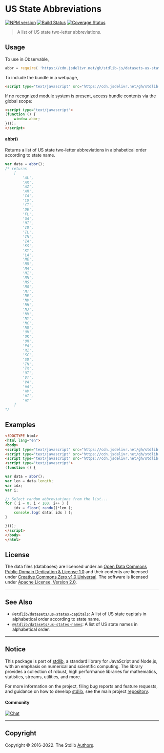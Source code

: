 <!--

@license Apache-2.0

Copyright (c) 2018 The Stdlib Authors.

Licensed under the Apache License, Version 2.0 (the "License");
you may not use this file except in compliance with the License.
You may obtain a copy of the License at

   http://www.apache.org/licenses/LICENSE-2.0

Unless required by applicable law or agreed to in writing, software
distributed under the License is distributed on an "AS IS" BASIS,
WITHOUT WARRANTIES OR CONDITIONS OF ANY KIND, either express or implied.
See the License for the specific language governing permissions and
limitations under the License.

-->

# US State Abbreviations

[![NPM version][npm-image]][npm-url] [![Build Status][test-image]][test-url] [![Coverage Status][coverage-image]][coverage-url] <!-- [![dependencies][dependencies-image]][dependencies-url] -->

> A list of US state two-letter abbreviations.



<section class="usage">

## Usage

To use in Observable,

```javascript
abbr = require( 'https://cdn.jsdelivr.net/gh/stdlib-js/datasets-us-states-abbr@umd/bundle.js' )
```

To include the bundle in a webpage,

```html
<script type="text/javascript" src="https://cdn.jsdelivr.net/gh/stdlib-js/datasets-us-states-abbr@umd/bundle.js"></script>
```

If no recognized module system is present, access bundle contents via the global scope:

```html
<script type="text/javascript">
(function () {
    window.abbr;
})();
</script>
```

#### abbr()

Returns a list of US state two-letter abbreviations in alphabetical order according to state name.

```javascript
var data = abbr();
/* returns
    [
        'AL',
        'AK',
        'AZ',
        'AR',
        'CA',
        'CO',
        'CT',
        'DE',
        'FL',
        'GA',
        'HI',
        'ID',
        'IL',
        'IN',
        'IA',
        'KS',
        'KY',
        'LA',
        'ME',
        'MD',
        'MA',
        'MI',
        'MN',
        'MS',
        'MO',
        'MT',
        'NE',
        'NV',
        'NH',
        'NJ',
        'NM',
        'NY',
        'NC',
        'ND',
        'OH',
        'OK',
        'OR',
        'PA',
        'RI',
        'SC',
        'SD',
        'TN',
        'TX',
        'UT',
        'VT',
        'VA',
        'WA',
        'WV',
        'WI',
        'WY'
    ]
*/
```

</section>

<!-- /.usage -->

<section class="examples">

<!-- TODO: more creative example. -->

## Examples

<!-- eslint no-undef: "error" -->

```html
<!DOCTYPE html>
<html lang="en">
<body>
<script type="text/javascript" src="https://cdn.jsdelivr.net/gh/stdlib-js/math-base-special-floor@umd/bundle.js"></script>
<script type="text/javascript" src="https://cdn.jsdelivr.net/gh/stdlib-js/random-base-randu@umd/bundle.js"></script>
<script type="text/javascript" src="https://cdn.jsdelivr.net/gh/stdlib-js/datasets-us-states-abbr@umd/bundle.js"></script>
<script type="text/javascript">
(function () {

var data = abbr();
var len = data.length;
var idx;
var i;

// Select random abbreviations from the list...
for ( i = 0; i < 100; i++ ) {
    idx = floor( randu()*len );
    console.log( data[ idx ] );
}

})();
</script>
</body>
</html>
```

</section>

<!-- /.examples -->



<!-- <license> -->

## License

The data files (databases) are licensed under an [Open Data Commons Public Domain Dedication & License 1.0][pddl-1.0] and their contents are licensed under [Creative Commons Zero v1.0 Universal][cc0]. The software is licensed under [Apache License, Version 2.0][apache-license].

<!-- </license> -->

<!-- Section for related `stdlib` packages. Do not manually edit this section, as it is automatically populated. -->

<section class="related">

* * *

## See Also

-   <span class="package-name">[`@stdlib/datasets/us-states-capitals`][@stdlib/datasets/us-states-capitals]</span><span class="delimiter">: </span><span class="description">A list of US state capitals in alphabetical order according to state name.</span>
-   <span class="package-name">[`@stdlib/datasets/us-states-names`][@stdlib/datasets/us-states-names]</span><span class="delimiter">: </span><span class="description">A list of US state names in alphabetical order.</span>

</section>

<!-- /.related -->

<!-- Section for all links. Make sure to keep an empty line after the `section` element and another before the `/section` close. -->


<section class="main-repo" >

* * *

## Notice

This package is part of [stdlib][stdlib], a standard library for JavaScript and Node.js, with an emphasis on numerical and scientific computing. The library provides a collection of robust, high performance libraries for mathematics, statistics, streams, utilities, and more.

For more information on the project, filing bug reports and feature requests, and guidance on how to develop [stdlib][stdlib], see the main project [repository][stdlib].

#### Community

[![Chat][chat-image]][chat-url]

---

## Copyright

Copyright &copy; 2016-2022. The Stdlib [Authors][stdlib-authors].

</section>

<!-- /.stdlib -->

<!-- Section for all links. Make sure to keep an empty line after the `section` element and another before the `/section` close. -->

<section class="links">

[npm-image]: http://img.shields.io/npm/v/@stdlib/datasets-us-states-abbr.svg
[npm-url]: https://npmjs.org/package/@stdlib/datasets-us-states-abbr

[test-image]: https://github.com/stdlib-js/datasets-us-states-abbr/actions/workflows/test.yml/badge.svg?branch=main
[test-url]: https://github.com/stdlib-js/datasets-us-states-abbr/actions/workflows/test.yml?query=branch:main

[coverage-image]: https://img.shields.io/codecov/c/github/stdlib-js/datasets-us-states-abbr/main.svg
[coverage-url]: https://codecov.io/github/stdlib-js/datasets-us-states-abbr?branch=main

<!--

[dependencies-image]: https://img.shields.io/david/stdlib-js/datasets-us-states-abbr.svg
[dependencies-url]: https://david-dm.org/stdlib-js/datasets-us-states-abbr/main

-->

[chat-image]: https://img.shields.io/gitter/room/stdlib-js/stdlib.svg
[chat-url]: https://gitter.im/stdlib-js/stdlib/

[stdlib]: https://github.com/stdlib-js/stdlib

[stdlib-authors]: https://github.com/stdlib-js/stdlib/graphs/contributors

[umd]: https://github.com/umdjs/umd
[es-module]: https://developer.mozilla.org/en-US/docs/Web/JavaScript/Guide/Modules

[deno-url]: https://github.com/stdlib-js/datasets-us-states-abbr/tree/deno
[umd-url]: https://github.com/stdlib-js/datasets-us-states-abbr/tree/umd
[esm-url]: https://github.com/stdlib-js/datasets-us-states-abbr/tree/esm

[pddl-1.0]: http://opendatacommons.org/licenses/pddl/1.0/

[cc0]: https://creativecommons.org/publicdomain/zero/1.0

[apache-license]: https://www.apache.org/licenses/LICENSE-2.0

<!-- <related-links> -->

[@stdlib/datasets/us-states-capitals]: https://github.com/stdlib-js/datasets-us-states-capitals/tree/umd

[@stdlib/datasets/us-states-names]: https://github.com/stdlib-js/datasets-us-states-names/tree/umd

<!-- </related-links> -->

</section>

<!-- /.links -->
